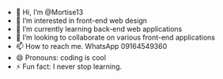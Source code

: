 - 👋 Hi, I’m @Mortise13
- 👀 I’m interested in front-end web design 
- 🌱 I’m currently learning back-end web applications 
- 💞️ I’m looking to collaborate on various front-end applications 
- 📫 How to reach me. WhatsApp 09164549360 
- 😄 Pronouns: coding is cool 
- ⚡ Fun fact: I never stop learning. 

<!---
Mortise13/Mortise13 is a ✨ special ✨ repository because its `README.md` (this file) appears on your GitHub profile.
You can click the Preview link to take a look at your changes.
--->
